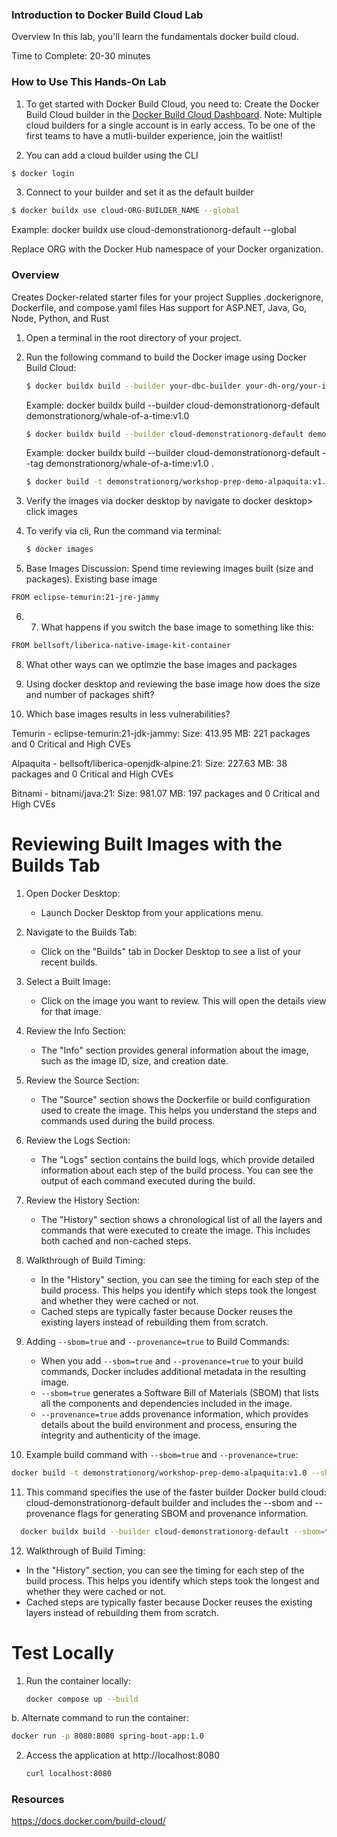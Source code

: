 ### Introduction to Docker Build Cloud Lab

Overview
In this lab, you'll learn the fundamentals docker build cloud.

Time to Complete: 20-30 minutes

### How to Use This Hands-On Lab
1. To get started with Docker Build Cloud, you need to:
Create the Docker Build Cloud builder in the [Docker Build Cloud Dashboard](https://app.docker.com/build/).
Note: Multiple cloud builders for a single account is in early access. To be one of the first teams to have a mutli-builder experience, join the waitlist!

2. You can add a cloud builder using the CLI
```sh
$ docker login
```

3. Connect to your builder and set it as the default builder
```sh
$ docker buildx use cloud-ORG-BUILDER_NAME --global 
```
Example: docker buildx use cloud-demonstrationorg-default --global

Replace ORG with the Docker Hub namespace of your Docker organization.


### Overview
Creates Docker-related starter files for your project
Supplies .dockerignore, Dockerfile, and compose.yaml files
Has support for ASP.NET, Java, Go, Node, Python, and Rust

1. Open a terminal in the root directory of your project.

2. Run the following command to build the Docker image using Docker Build Cloud:
   ```sh
   $ docker buildx build --builder your-dbc-builder your-dh-org/your-image-name:tag 
   ```
   Example: docker buildx build --builder cloud-demonstrationorg-default demonstrationorg/whale-of-a-time:v1.0

   ```sh
   $ docker buildx build --builder cloud-demonstrationorg-default demonstrationorg/workshop-prep-demo-alpaquita:v1.0 
   ```
   Example: docker buildx build --builder cloud-demonstrationorg-default --tag demonstrationorg/whale-of-a-time:v1.0 .
 
    ```sh
   $ docker build -t demonstrationorg/workshop-prep-demo-alpaquita:v1.0 .
   ```

3. Verify the images via docker desktop by navigate to docker desktop> click images 


4. To verify via cli, Run the command via terminal:
   ```sh
   $ docker images
   ```

5. Base Images
Discussion:
Spend time reviewing images built (size and packages).
Existing base image
```sh
FROM eclipse-temurin:21-jre-jammy 
```
6. 7. What happens if you switch the base image to something like this:
```sh
FROM bellsoft/liberica-native-image-kit-container
```
8. What other ways can we optimzie the base images and packages

9. Using docker desktop and reviewing the base image how does the size and number of packages shift?

10. Which base images results in less vulnerabilities?

Temurin - eclipse-temurin:21-jdk-jammy: 
Size: 413.95 MB: 221 packages and 0 Critical and High CVEs 

Alpaquita - bellsoft/liberica-openjdk-alpine:21: 
Size: 227.63 MB: 38 packages and 0 Critical and High CVEs

Bitnami - bitnami/java:21: 
Size: 981.07 MB: 197 packages and 0 Critical and High CVEs


# Reviewing Built Images with the Builds Tab

1. Open Docker Desktop:
   - Launch Docker Desktop from your applications menu.

2. Navigate to the Builds Tab:
   - Click on the "Builds" tab in Docker Desktop to see a list of your recent builds.

3. Select a Built Image:
   - Click on the image you want to review. This will open the details view for that image.

4. Review the Info Section:
   - The "Info" section provides general information about the image, such as the image ID, size, and creation date.

5. Review the Source Section:
   - The "Source" section shows the Dockerfile or build configuration used to create the image. This helps you understand the steps and commands used during the build process.

6. Review the Logs Section:
   - The "Logs" section contains the build logs, which provide detailed information about each step of the build process. You can see the output of each command executed during the build.

7. Review the History Section:
   - The "History" section shows a chronological list of all the layers and commands that were executed to create the image. This includes both cached and non-cached steps.

8. Walkthrough of Build Timing:
   - In the "History" section, you can see the timing for each step of the build process. This helps you identify which steps took the longest and whether they were cached or not.
   - Cached steps are typically faster because Docker reuses the existing layers instead of rebuilding them from scratch.

9. Adding `--sbom=true` and `--provenance=true` to Build Commands:
   - When you add `--sbom=true` and `--provenance=true` to your build commands, Docker includes additional metadata in the resulting image.
   - `--sbom=true` generates a Software Bill of Materials (SBOM) that lists all the components and dependencies included in the image.
   - `--provenance=true` adds provenance information, which provides details about the build environment and process, ensuring the integrity and authenticity of the image.

10. Example build command with `--sbom=true` and `--provenance=true`:

   ```sh
   docker build -t demonstrationorg/workshop-prep-demo-alpaquita:v1.0 --sbom=true --provenance=true .
   ```


11. This command specifies the use of the faster builder Docker build cloud: cloud-demonstrationorg-default builder and includes the --sbom and --provenance flags for generating SBOM and provenance information.

 ```sh
   docker buildx build --builder cloud-demonstrationorg-default --sbom=true --provenance=true -t demonstrationorg/workshop-prep-demo-alpaquita:v1.0 .
```

12. Walkthrough of Build Timing:
   - In the "History" section, you can see the timing for each step of the build process. This helps you identify which steps took the longest and whether they were cached or not.
   - Cached steps are typically faster because Docker reuses the existing layers instead of rebuilding them from scratch.

# Test Locally
1. Run the container locally: 
   ```sh 
   docker compose up --build
   ```


b. Alternate command to run the container: 
   ```sh 
   docker run -p 8080:8080 spring-boot-app:1.0
   ```


2. Access the application at http://localhost:8080
   ```sh 
   curl localhost:8080
   ```

### Resources
https://docs.docker.com/build-cloud/